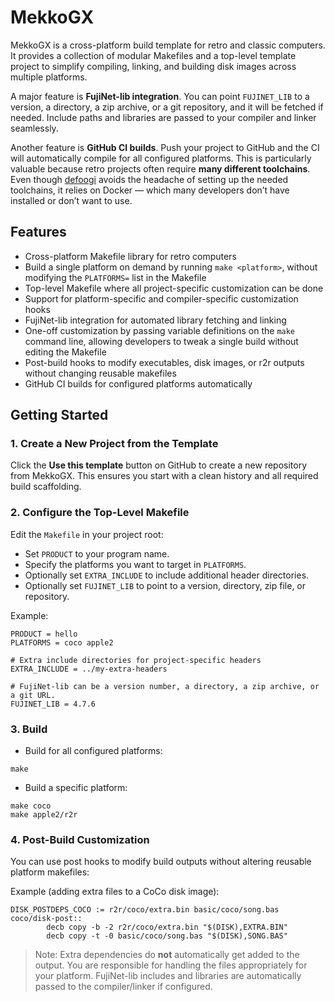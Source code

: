 # MekkoGX

MekkoGX is a cross-platform build template for retro and classic
computers. It provides a collection of modular Makefiles and a
top-level template project to simplify compiling, linking, and
building disk images across multiple platforms.

A major feature is **FujiNet-lib integration**. You can point
`FUJINET_LIB` to a version, a directory, a zip archive, or a git
repository, and it will be fetched if needed. Include paths and
libraries are passed to your compiler and linker seamlessly.

Another feature is **GitHub CI builds**. Push your project to GitHub
and the CI will automatically compile for all configured
platforms. This is particularly valuable because retro projects often
require **many different toolchains**. Even though
[defoogi](https://github.com/FozzTexx/defoogi) avoids the headache of
setting up the needed toolchains, it relies on Docker — which many
developers don’t have installed or don’t want to use.

## Features

- Cross-platform Makefile library for retro computers
- Build a single platform on demand by running `make <platform>`,
  without modifying the `PLATFORMS=` list in the Makefile
- Top-level Makefile where all project-specific customization can be done
- Support for platform-specific and compiler-specific customization hooks
- FujiNet-lib integration for automated library fetching and linking
- One-off customization by passing variable definitions on the `make`
  command line, allowing developers to tweak a single build without
  editing the Makefile
- Post-build hooks to modify executables, disk images, or r2r outputs
  without changing reusable makefiles
- GitHub CI builds for configured platforms automatically

## Getting Started

### 1. Create a New Project from the Template

Click the **Use this template** button on GitHub to create a new
repository from MekkoGX. This ensures you start with a clean history
and all required build scaffolding.

### 2. Configure the Top-Level Makefile

Edit the `Makefile` in your project root:

- Set `PRODUCT` to your program name.
- Specify the platforms you want to target in `PLATFORMS`.
- Optionally set `EXTRA_INCLUDE` to include additional header directories.
- Optionally set `FUJINET_LIB` to point to a version, directory, zip file, or repository.

Example:

```
PRODUCT = hello
PLATFORMS = coco apple2

# Extra include directories for project-specific headers
EXTRA_INCLUDE = ../my-extra-headers

# FujiNet-lib can be a version number, a directory, a zip archive, or a git URL.
FUJINET_LIB = 4.7.6
```

### 3. Build

- Build for all configured platforms:

```
make
```

- Build a specific platform:

```
make coco
make apple2/r2r
```

### 4. Post-Build Customization

You can use post hooks to modify build outputs without altering reusable platform makefiles:

Example (adding extra files to a CoCo disk image):

```
DISK_POSTDEPS_COCO := r2r/coco/extra.bin basic/coco/song.bas
coco/disk-post::
        decb copy -b -2 r2r/coco/extra.bin "$(DISK),EXTRA.BIN"
        decb copy -t -0 basic/coco/song.bas "$(DISK),SONG.BAS"
```

> Note: Extra dependencies do **not** automatically get added to the
  output. You are responsible for handling the files appropriately for
  your platform. FujiNet-lib includes and libraries are automatically
  passed to the compiler/linker if configured.
